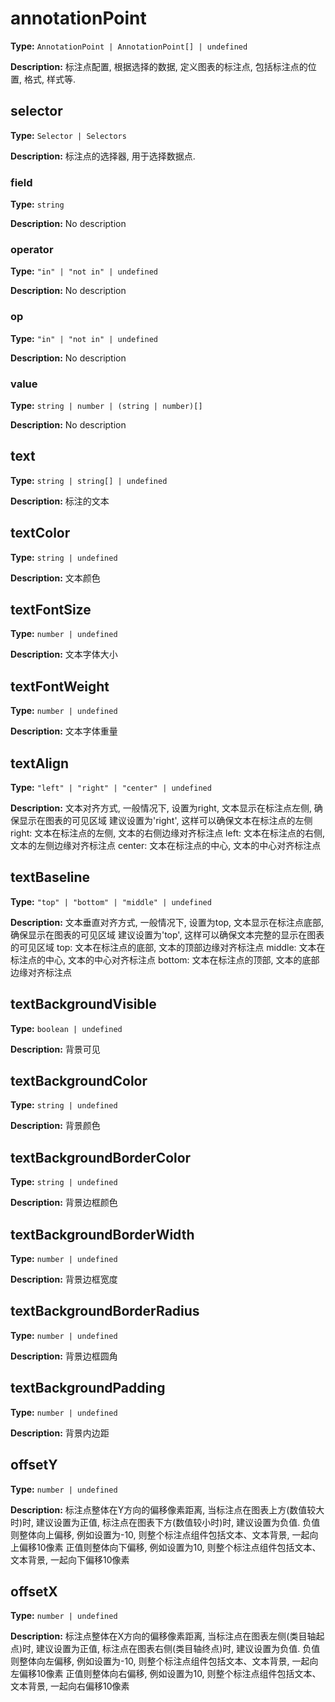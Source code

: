 # annotationPoint

**Type:** `AnnotationPoint | AnnotationPoint[] | undefined`

**Description:**
标注点配置, 根据选择的数据, 定义图表的标注点, 包括标注点的位置, 格式, 样式等.


## selector

**Type:** `Selector | Selectors`

**Description:**
标注点的选择器, 用于选择数据点.


### field

**Type:** `string`

**Description:**
No description

### operator

**Type:** `"in" | "not in" | undefined`

**Description:**
No description

### op

**Type:** `"in" | "not in" | undefined`

**Description:**
No description

### value

**Type:** `string | number | (string | number)[]`

**Description:**
No description

## text

**Type:** `string | string[] | undefined`

**Description:**
标注的文本

## textColor

**Type:** `string | undefined`

**Description:**
文本颜色

## textFontSize

**Type:** `number | undefined`

**Description:**
文本字体大小

## textFontWeight

**Type:** `number | undefined`

**Description:**
文本字体重量

## textAlign

**Type:** `"left" | "right" | "center" | undefined`

**Description:**
文本对齐方式, 一般情况下, 设置为right, 文本显示在标注点左侧, 确保显示在图表的可见区域
  建议设置为'right', 这样可以确保文本在标注点的左侧
  right: 文本在标注点的左侧, 文本的右侧边缘对齐标注点
  left: 文本在标注点的右侧, 文本的左侧边缘对齐标注点
  center: 文本在标注点的中心, 文本的中心对齐标注点

## textBaseline

**Type:** `"top" | "bottom" | "middle" | undefined`

**Description:**
文本垂直对齐方式, 一般情况下, 设置为top, 文本显示在标注点底部, 确保显示在图表的可见区域
  建议设置为'top', 这样可以确保文本完整的显示在图表的可见区域
  top: 文本在标注点的底部, 文本的顶部边缘对齐标注点
  middle: 文本在标注点的中心, 文本的中心对齐标注点
  bottom: 文本在标注点的顶部, 文本的底部边缘对齐标注点

## textBackgroundVisible

**Type:** `boolean | undefined`

**Description:**
背景可见

## textBackgroundColor

**Type:** `string | undefined`

**Description:**
背景颜色

## textBackgroundBorderColor

**Type:** `string | undefined`

**Description:**
背景边框颜色

## textBackgroundBorderWidth

**Type:** `number | undefined`

**Description:**
背景边框宽度

## textBackgroundBorderRadius

**Type:** `number | undefined`

**Description:**
背景边框圆角

## textBackgroundPadding

**Type:** `number | undefined`

**Description:**
背景内边距

## offsetY

**Type:** `number | undefined`

**Description:**
标注点整体在Y方向的偏移像素距离, 当标注点在图表上方(数值较大时)时, 建议设置为正值, 标注点在图表下方(数值较小时)时, 建议设置为负值.
  负值则整体向上偏移, 例如设置为-10, 则整个标注点组件包括文本、文本背景, 一起向上偏移10像素
  正值则整体向下偏移, 例如设置为10, 则整个标注点组件包括文本、文本背景, 一起向下偏移10像素

## offsetX

**Type:** `number | undefined`

**Description:**
标注点整体在X方向的偏移像素距离, 当标注点在图表左侧(类目轴起点)时, 建议设置为正值, 标注点在图表右侧(类目轴终点)时, 建议设置为负值.
  负值则整体向左偏移, 例如设置为-10, 则整个标注点组件包括文本、文本背景, 一起向左偏移10像素
  正值则整体向右偏移, 例如设置为10, 则整个标注点组件包括文本、文本背景, 一起向右偏移10像素

